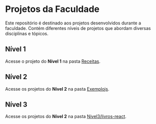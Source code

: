 # Projetos da Faculdade

Este repositório é destinado aos projetos desenvolvidos durante a faculdade. Contém diferentes níveis de projetos que abordam diversas disciplinas e tópicos.

## Nível 1

Acesse o projeto do **Nível 1** na pasta [Receitas](./Receitas).

## Nível 2

Acesse os projetos do **Nível 2** na pasta [Exemplojs](./Exemplojs).

## Nível 3

Acesse os projetos do **Nível 2** na pasta [Nivel3/livros-react](./Nivel3/livros-react).
